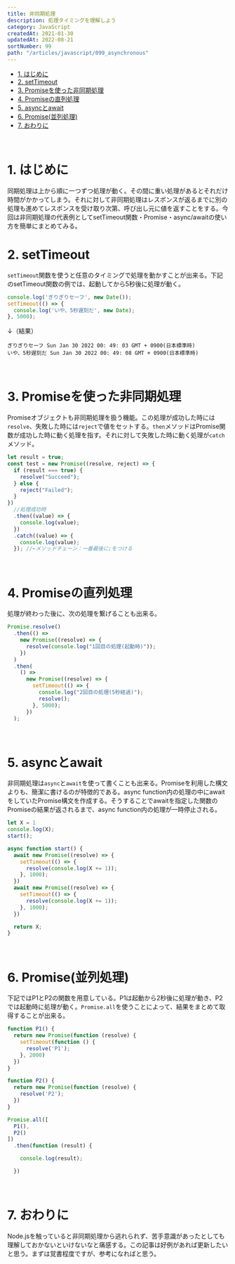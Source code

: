 ```yaml
---
title: 非同期処理
description: 処理タイミングを理解しよう
category: JavaScript
createdAt: 2021-01-30
updatedAt: 2022-08-21
sortNumber: 99
path: "/articles/javascript/099_asynchronous"
---
```


<nuxt-content-wrapper>

<!-- code_chunk_output -->
- [1. はじめに](#1-はじめに)
- [2. setTimeout](#2-settimeout)
- [3. Promiseを使った非同期処理](#3-promiseを使った非同期処理)
- [4. Promiseの直列処理](#4-promiseの直列処理)
- [5. asyncとawait](#5-asyncとawait)
- [6. Promise(並列処理)](#6-promise並列処理)
- [7. おわりに](#7-おわりに)

<br>

# 1. はじめに
同期処理は上から順に一つずつ処理が動く。その間に重い処理があるとそれだけ時間がかかってしまう。それに対して非同期処理はレスポンスが返るまでに別の処理も進めてレスポンスを受け取り次第、呼び出し元に値を返すことをする。今回は非同期処理の代表例としてsetTimeout関数・Promise・async/awaitの使い方を簡単にまとめてみる。

# 2. setTimeout
`setTimeout`関数を使うと任意のタイミングで処理を動かすことが出来る。下記のsetTimeout関数の例では、起動してから5秒後に処理が動く。

```js
console.log('ぎりぎりセーフ', new Date());
setTimeout(() => {
  console.log('いや、5秒遅刻だ', new Date);
}, 5000);
```
↓（結果）
```
ぎりぎりセーフ Sun Jan 30 2022 00: 49: 03 GMT + 0900(日本標準時)
いや、5秒遅刻だ Sun Jan 30 2022 00: 49: 08 GMT + 0900(日本標準時)
```

<br>

# 3. Promiseを使った非同期処理
Promiseオブジェクトも非同期処理を扱う機能。この処理が成功した時には`resolve`、失敗した時には`reject`で値をセットする。`then`メソッドはPromise関数が成功した時に動く処理を指す。それに対して失敗した時に動く処理が`catch`メソッド。

```js
let result = true;
const test = new Promise((resolve, reject) => {
  if (result === true) {
    resolve("Succeed");
  } else {
    reject("Failed");
  }
})
  //処理成功時
  .then((value) => {
    console.log(value);
  })
  .catch((value) => {
    console.log(value);
  }); //←メソッドチェーン：一番最後に;をつける
```

<br>

# 4. Promiseの直列処理
処理が終わった後に、次の処理を繋げることも出来る。
```js
Promise.resolve()
  .then(() =>
    new Promise((resolve) => {
      resolve(console.log("1回目の処理(起動時)"));
    })
  )
  .then(
    () =>
      new Promise((resolve) => {
        setTimeout(() => {
          console.log("2回目の処理(5秒経過)");
          resolve();
        }, 5000);
      })
  );
```
<br>

# 5. asyncとawait
非同期処理は`async`と`await`を使って書くことも出来る。Promiseを利用した構文よりも、簡潔に書けるのが特徴的である。async function内の処理の中にawaitをしていたPromise構文を作成する。そうすることでawaitを指定した関数のPromiseの結果が返されるまで、async function内の処理が一時停止される。
```js
let X = 1
console.log(X);
start();

async function start() {
  await new Promise((resolve) => {
    setTimeout(() => {
      resolve(console.log(X += 1));
    }, 1000);
  })
  await new Promise((resolve) => {
    setTimeout(() => {
      resolve(console.log(X += 1));
    }, 1000);
  })

  return X;
}
```

<br>

# 6. Promise(並列処理)
下記ではP1とP2の関数を用意している。P1は起動から2秒後に処理が動き、P2では起動時に処理が動く。`Promise.all`を使うことによって、結果をまとめて取得することが出来る。
```js
function P1() {
  return new Promise(function (resolve) {
    setTimeout(function () {
      resolve('P1');
    }, 2000)
  })
}

function P2() {
  return new Promise(function (resolve) {
    resolve('P2');
  })
}

Promise.all([
  P1(),
  P2()
])
  .then(function (result) {

    console.log(result);

  })
```

<br>

# 7. おわりに
Node.jsを触っていると非同期処理から逃れられず、苦手意識があったとしても理解しておかないといけないなと痛感する。この記事は好例があれば更新したいと思う。まずは覚書程度ですが、参考になればと思う。

<br>

</nuxt-content-wrapper>
